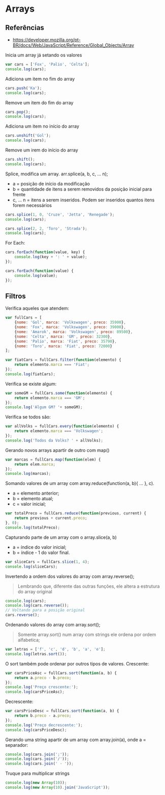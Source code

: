 # Arrays

## Referências
- https://developer.mozilla.org/pt-BR/docs/Web/JavaScript/Reference/Global_Objects/Array

Inicia um array já setando os valores

```js
var cars = ['Fox', 'Palio', 'Celta'];
console.log(cars);
```

Adiciona um item no fim do array

```js
cars.push('Ka');
console.log(cars);
```

Remove um item do fim do array

```js
cars.pop();
console.log(cars);
```

Adiciona um item no início do array

```js
cars.unshift('Gol');
console.log(cars);
```

Remove um irem do início do array

```js
cars.shift();
console.log(cars);
```

Splice, modifica um array. arr.splice(a, b, c, ... n);
- a = posição de início da modificação
- b = quantidade de itens a serem removidos da posição inicial para frente
- c, ... n = itens a serem inseridos. Podem ser inseridos quantos itens forem necessários

```js
cars.splice(1, 0, 'Cruze', 'Jetta', 'Renegade');
console.log(cars);

cars.splice(2, 2, 'Toro', 'Strada');
console.log(cars);
```

For Each:

```js
cars.forEach(function(value, key) {
    console.log(key + ': ' + value);
});

cars.forEach(function(value) {
    console.log(value);
});
```

## Filtros

Verifica aqueles que atendem:

```js
var fullCars = [
    {nome: 'Gol', marca: 'Volkswagen', preco: 35900},
    {nome: 'Fox', marca: 'Volkswagen', preco: 39000},
    {nome: 'Amarok', marca: 'Volkswagen', preco: 89500},
    {nome: 'Celta', marca: 'GM', preco: 32300},
    {nome: 'Palio', marca: 'Fiat', preco: 35790},
    {nome: 'Toro', marca: 'Fiat', preco: 72000}
];

var fiatCars = fullCars.filter(function(elemento) {
    return elemento.marca === 'Fiat';
});
console.log(fiatCars);
```

Verifica se existe algum:

```js
var someGM = fullCars.some(function(elemento) {
    return elemento.marca === 'GM';
});
console.log('Algum GM? '+ someGM);
```

Verifica se todos são:

```js
var allVolks = fullCars.every(function(elemento) {
    return elemento.marca === 'Volkswagen';
});
console.log('Todos da Volks? ' + allVolks);
```

Gerando novos arrays apartir de outro com map()

```js
var marcas = fullCars.map(function(elem) {
    return elem.marca;
});
console.log(marcas);
```

Somando valores de um array com array.reduce(function(a, b){ ... }, c).
- a = elemento anterior;
- b = elemento atual;
- c = valor inicial;

```js
var totalPreco = fullCars.reduce(function(previous, current) {
    return previous + current.preco;
}, 0);
console.log(totalPreco);
```

Capturando parte de um array com o array.slice(a, b)
- a = índice do valor inicial;
- b = índice - 1 do valor final.

```js
var sliceCars = fullCars.slice(1, 4);
console.log(sliceCars);
```

Invertendo a ordem dos valores do array com array.reverse();
> Lembrando que, diferente das outras funções, ele altera a estrutura do array original

```js
console.log(cars);
console.log(cars.reverse());
// Voltando para a posição original
cars.reverse();
```

Ordenando valores do array com array.sort();
> Somente array.sort() num array com strings ele ordena por ordem alfabetica;

```js
var letras = ['f', 'c', 'd', 'b', 'a', 'e'];
console.log(letras.sort());
```

O sort também pode ordenar por outros tipos de valores.
Crescente:

```js
var carsPriceAsc = fullCars.sort(function(a, b) {
    return a.preco - b.preco;
});
console.log('Preço crescente:');
console.log(carsPriceAsc);
```

Decrescente:

```js
var carsPriceDesc = fullCars.sort(function(a, b) {
    return b.preco - a.preco;
});
console.log('Preço decrescente:');
console.log(carsPriceDesc);
```

Gerando uma string apartir de um array com array.join(a), onde a = separador:

```js
console.log(cars.join(';'));
console.log(cars.join('/'));
console.log(cars.join(' - '));
```

Truque para multiplicar strings

```js
console.log(new Array(10));
console.log(new Array(10).join('JavaScript'));
```
